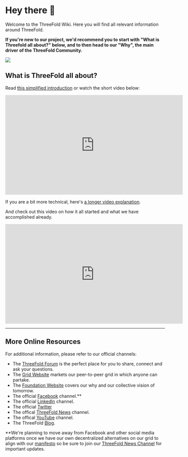 # Hey there 👋

Welcome to the ThreeFold Wiki. Here you will find all relevant information around ThreeFold.

**If you're new to our project, we'd recommend you to start with "What is Threefold all about?" below, and to then head to our "Why", the main driver of the ThreeFold Community.**

![](./img/freedoom.png)

## What is ThreeFold all about?

Read [this simplified introduction](longstoryshort.md) or watch the short video below:

<iframe width="560" height="315" src="https://www.youtube.com/embed/5DtVU66Z74s" frameborder="0" allow="accelerometer; autoplay; encrypted-media; gyroscope; picture-in-picture" allowfullscreen></iframe>

If you are a bit more technical, here's [a longer video explanation](howitworks_2.md).

And check out this video on how it all started and what we have accomplished already. 

<iframe width="560" height="315" src="https://www.youtube.com/embed/AAV4yYZ_P3k" frameborder="0" allow="accelerometer; autoplay; encrypted-media; gyroscope; picture-in-picture" allowfullscreen></iframe>

---

## More Online Resources

For additional information, please refer to our official channels:

- The [ThreeFold Forum](https://forum.threefold.io/) is the perfect place for you to share, connect and ask your questions. 
- The [Grid Website](https://www.threefold.io) markets our peer-to-peer grid in which anyone can partake. 
- The [Foundation Website](https://www.threefold.me) covers our why and our collective vision of tomorrow.
- The official [Facebook](https://facebook.com/threefold.io) channel.**
- The official [LinkedIn](https://linkedin.com/company/threefold-foundation/) channel. 
- The official [Twitter](https://twitter.com/threefold_io)
- The offical [ThreeFold News](https://t.me/threefoldnews) channel.
- The offical [YouTube](https://youtube.com/c/ThreeFoldFoundation) channel.
- The ThreeFold [Blog](https://blog.threefold.io).

**We're planning to move away from Facebook and other social media platforms once we have our own decentralized alternatives on our grid to align with our [manifesto](https://wiki2.threefold.io/ThreeFold%20Decentralization%20Manifesto%20v_2_0_1.pdf) so be sure to join our [ThreeFold News Channel](https://t.me/threefoldnews) for important updates.

